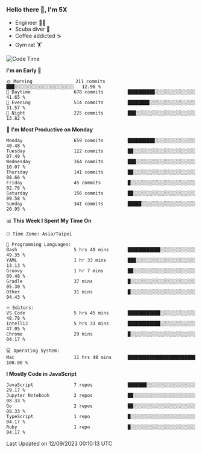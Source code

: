 ### Hello there 👋, I'm 5X

* Engineer 👨‍💻
* Scuba diver 🤿
* Coffee addicted ☕️
* Gym rat 🏋️

<!--START_SECTION:waka-->
![Code Time](http://img.shields.io/badge/Code%20Time-514%20hrs%2038%20mins-blue)

**I'm an Early 🐤** 

```text
🌞 Morning                211 commits         ███░░░░░░░░░░░░░░░░░░░░░░   12.96 % 
🌆 Daytime                678 commits         ██████████░░░░░░░░░░░░░░░   41.65 % 
🌃 Evening                514 commits         ████████░░░░░░░░░░░░░░░░░   31.57 % 
🌙 Night                  225 commits         ███░░░░░░░░░░░░░░░░░░░░░░   13.82 % 
```
📅 **I'm Most Productive on Monday** 

```text
Monday                   659 commits         ██████████░░░░░░░░░░░░░░░   40.48 % 
Tuesday                  122 commits         ██░░░░░░░░░░░░░░░░░░░░░░░   07.49 % 
Wednesday                164 commits         ███░░░░░░░░░░░░░░░░░░░░░░   10.07 % 
Thursday                 141 commits         ██░░░░░░░░░░░░░░░░░░░░░░░   08.66 % 
Friday                   45 commits          █░░░░░░░░░░░░░░░░░░░░░░░░   02.76 % 
Saturday                 156 commits         ██░░░░░░░░░░░░░░░░░░░░░░░   09.58 % 
Sunday                   341 commits         █████░░░░░░░░░░░░░░░░░░░░   20.95 % 
```


📊 **This Week I Spent My Time On** 

```text
🕑︎ Time Zone: Asia/Taipei

💬 Programming Languages: 
Bash                     5 hrs 49 mins       ████████████░░░░░░░░░░░░░   49.35 % 
YAML                     1 hr 33 mins        ███░░░░░░░░░░░░░░░░░░░░░░   13.13 % 
Groovy                   1 hr 7 mins         ██░░░░░░░░░░░░░░░░░░░░░░░   09.48 % 
Gradle                   37 mins             █░░░░░░░░░░░░░░░░░░░░░░░░   05.30 % 
Other                    31 mins             █░░░░░░░░░░░░░░░░░░░░░░░░   04.43 % 

🔥 Editors: 
VS Code                  5 hrs 45 mins       ████████████░░░░░░░░░░░░░   48.78 % 
IntelliJ                 5 hrs 33 mins       ████████████░░░░░░░░░░░░░   47.05 % 
Chrome                   29 mins             █░░░░░░░░░░░░░░░░░░░░░░░░   04.17 % 

💻 Operating System: 
Mac                      11 hrs 48 mins      █████████████████████████   100.00 % 
```

**I Mostly Code in JavaScript** 

```text
JavaScript               7 repos             ███████░░░░░░░░░░░░░░░░░░   29.17 % 
Jupyter Notebook         2 repos             ██░░░░░░░░░░░░░░░░░░░░░░░   08.33 % 
Go                       2 repos             ██░░░░░░░░░░░░░░░░░░░░░░░   08.33 % 
TypeScript               1 repo              █░░░░░░░░░░░░░░░░░░░░░░░░   04.17 % 
Ruby                     1 repo              █░░░░░░░░░░░░░░░░░░░░░░░░   04.17 % 
```




 Last Updated on 12/09/2023 00:10:13 UTC
<!--END_SECTION:waka-->
